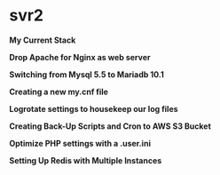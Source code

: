 # svr2

<b> My Current Stack </b>

<b> Drop Apache for Nginx as web server </b>

<b>Switching from Mysql 5.5 to Mariadb 10.1</b>

<b>Creating a new my.cnf file</b>

<b>Logrotate settings to housekeep our log files</b>

<b> Creating Back-Up Scripts and Cron to AWS S3 Bucket</b>

<b> Optimize PHP settings with a .user.ini</b>

<b> Setting Up Redis with Multiple Instances</b>

